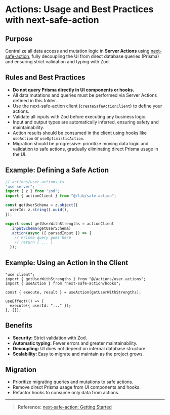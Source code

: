 # Actions: Usage and Best Practices with next-safe-action

## Purpose

Centralize all data access and mutation logic in **Server Actions** using [next-safe-action](https://next-safe-action.dev/), fully decoupling the UI from direct database queries (Prisma) and ensuring strict validation and typing with Zod.

## Rules and Best Practices

- **Do not query Prisma directly in UI components or hooks.**
- All data mutations and queries must be performed via Server Actions defined in this folder.
- Use the next-safe-action client (`createSafeActionClient`) to define your actions.
- Validate all inputs with Zod before executing any business logic.
- Input and output types are automatically inferred, ensuring safety and maintainability.
- Action results should be consumed in the client using hooks like `useAction` or `useOptimisticAction`.
- Migration should be progressive: prioritize moving data logic and validation to safe actions, gradually eliminating direct Prisma usage in the UI.

## Example: Defining a Safe Action

```ts
// actions/user.actions.ts
"use server";
import { z } from "zod";
import { actionClient } from "@/lib/safe-action";

const getUserSchema = z.object({
  userId: z.string().uuid(),
});

export const getUserWithStrengths = actionClient
  .inputSchema(getUserSchema)
  .action(async ({ parsedInput }) => {
    // Prisma query goes here
    // return { ... }
  });
```

## Example: Using an Action in the Client

```tsx
"use client";
import { getUserWithStrengths } from "@/actions/user.actions";
import { useAction } from "next-safe-action/hooks";

const { execute, result } = useAction(getUserWithStrengths);

useEffect(() => {
  execute({ userId: "..." });
}, []);
```

## Benefits

- **Security:** Strict validation with Zod.
- **Automatic typing:** Fewer errors and greater maintainability.
- **Decoupling:** UI does not depend on internal database structure.
- **Scalability:** Easy to migrate and maintain as the project grows.

## Migration

- Prioritize migrating queries and mutations to safe actions.
- Remove direct Prisma usage from UI components and hooks.
- Refactor hooks to consume only data from actions.

---

> **Reference:** [next-safe-action: Getting Started](https://next-safe-action.dev/docs/getting-started)
